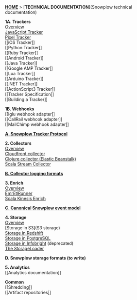 [**HOME**](Home) > [**TECHNICAL DOCUMENTATION**](Snowplow technical documentation)

**1A. Trackers**  
[Overview](trackers)  
[JavaScript Tracker](javascript-tracker)  
[Pixel Tracker](pixel-tracker)  
[[iOS Tracker]]  
[[Python Tracker]]  
[[Ruby Tracker]]  
[[Android Tracker]]  
[[Java Tracker]]  
[[Google AMP Tracker]]  
[[Lua Tracker]]  
[[Arduino Tracker]]  
[[.NET Tracker]]  
[[ActionScript3 Tracker]]  
[[Tracker Specification]]  
[[Building a Tracker]]

**1B. Webhooks**  
[[Iglu webhook adapter]]  
[[CallRail webhook adapter]]  
[[MailChimp webhook adapter]]  

**[A. Snowplow Tracker Protocol](snowplow-tracker-protocol)**  

**2. Collectors**  
[Overview](collectors)  
[Cloudfront collector](cloudfront-collector)  
[Clojure collector (Elastic Beanstalk)](Clojure-collector)   
[Scala Stream Collector](Scala-stream-collector)  

**[B. Collector logging formats](Collector-logging-formats)**  

**3. Enrich**  
[Overview](Enrichment)  
[EmrEtlRunner](EmrEtlRunner)  
[Scala Kinesis Enrich](Scala-Kinesis-Enrich)

**[C. Canonical Snowplow event model](canonical-event-model)**  

**4. Storage**  
[Overview](Storage-documentation)  
[Storage in S3](S3 storage)  
[Storage in Redshift](amazon-redshift-storage)  
[Storage in PostgreSQL](postgresql-storage)  
[Storage in Infobright](infobright-storage) (deprecated)  
[The StorageLoader](The-Storage-Loader)   

**D. Snowplow storage formats (to write)**

**5. Analytics**  
[[Analytics documentation]]  

**Common**  
[[Shredding]]  
[[Artifact repositories]]  
